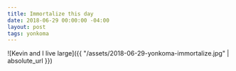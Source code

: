 ```yaml
---
title: Immortalize this day
date: 2018-06-29 00:00:00 -04:00
layout: post
tags: yonkoma
---
```


![Kevin and I live large]({{ "/assets/2018-06-29-yonkoma-immortalize.jpg" | absolute_url }})